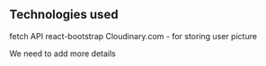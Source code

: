 ## Technologies used

fetch API 
react-bootstrap
Cloudinary.com - for storing user picture

We need to add more details

